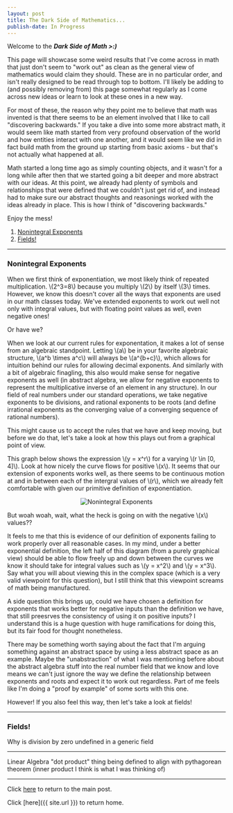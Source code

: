 ```yaml
---
layout: post
title: The Dark Side of Mathematics...
publish-date: In Progress
---
```


Welcome to the ***Dark Side of Math >:)***

This page will showcase some weird results that I've come across in math that just don't seem to "work out" as clean as the general view of mathematics would claim they should. These are in no particular order, and isn't really designed to be read through top to bottom. I'll likely be adding to (and possibly removing from) this page somewhat regularly as I come across new ideas or learn to look at these ones in a new way.

For most of these, the reason why they point me to believe that math was invented is that there seems to be an element involved that I like to call "discovering backwards." If you take a dive into some more abstract math, it would seem like math started from very profound observation of the world and how entities interact with one another, and it would seem like we did in fact build math from the ground up starting from basic axioms - but that's not actually what happened at all.

Math started a long time ago as simply counting objects, and it wasn't for a long while after then that we started going a bit deeper and more abstract with our ideas. At this point, we already had plenty of symbols and relationships that were defined that we couldn't just get rid of, and instead had to make sure our abstract thoughts and reasonings worked with the ideas already in place. This is how I think of "discovering backwards."

Enjoy the mess!

1. [Nonintegral Exponents](#nonintegral-exponents)
2. [Fields!](#fields)

-----

### Nonintegral Exponents

When we first think of exponentiation, we most likely think of repeated multiplication. \\(2^3=8\\) because you multiply \\(2\\) by itself \\(3\\) times. However, we know this doesn't cover all the ways that exponents are used in our math classes today. We've extended exponents to work out well not only with integral values, but with floating point values as well, even negative ones!

Or have we?

When we look at our current rules for exponentation, it makes a lot of sense from an algebraic standpoint. Letting \\(a\\) be in your favorite algebraic structure, \\(a^b \times a^c\\) will always be \\(a^{b+c}\\), which allows for intuition behind our rules for allowing decimal exponents. And similarly with a bit of algebraic finagling, this also would make sense for negative exponents as well (in abstract algebra, we allow for negative exponents to represent the multiplicative inverse of an element in any structure). In our field of real numbers under our standard operations, we take negative exponents to be divisions, and rational exponents to be roots (and define irrational exponents as the converging value of a converging sequence of rational numbers).

This might cause us to accept the rules that we have and keep moving, but before we do that, let's take a look at how this plays out from a graphical point of view.

This graph below shows the expression \\(y = x^r\\) for a varying \\(r \in \[0, 4\]\\). Look at how nicely the curve flows for positive \\(x\\). It seems that our extension of exponents works well, as there seems to be continuous motion at and in between each of the intergral values of \\(r\\), which we already felt comfortable with given our primitive definition of exponentiation.

<p style="text-align:center;">
    <img src="{{site.imgposturl}}/MathOrigins/NonintegralExponents.gif" alt="Nonintegral Exponents">
</p>

But woah woah, wait, what the heck is going on with the negative \\(x\\) values??

It feels to me that this is evidence of our definition of exponents failing to work properly over all reasonable cases. In my mind, under a better exponential definition, the left half of this diagram (from a purely graphical view) should be able to flow freely up and down between the curves we know it should take for integral values such as \\(y = x^2\\) and \\(y = x^3\\). Say what you will about viewing this in the complex space (which is a very valid viewpoint for this question), but I still think that this viewpoint screams of math being manufactured.

A side question this brings up, could we have chosen a definition for exponents that works better for negative inputs than the definition we have, that still preesrves the consistency of using it on positive inputs? I understand this is a huge question with huge ramifications for doing this, but its fair food for thought nonetheless.

There may be something worth saying about the fact that I'm arguing something against an abstract space by using a less abstract space as an example. Maybe the "unabstraction" of what I was mentioning before about the abstract algebra stuff into the real number field that we know and love means we can't just ignore the way we define the relationship between exponents and roots and expect it to work out regardless. Part of me feels like I'm doing a "proof by example" of some sorts with this one.

However! If you also feel this way, then let's take a look at fields!

-----

### Fields!

Why is division by zero undefined in a generic field

-----

Linear Algebra "dot product" thing being defined to align with pythagorean theorem (inner product I think is what I was thinking of)

-----

Click [here](MathOrigins#extra-content) to return to the main post.

Click [here]({{ site.url }}) to return home.
